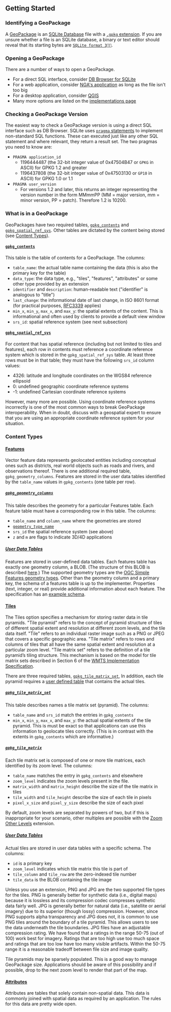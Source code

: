 ## Getting Started

### Identifying a GeoPackage
A [GeoPackage](geopackage.org) is an [SQLite Database](http://sqlite.org/index.html) file with a [`.gpkg` extension](http://www.geopackage.org/spec120/#r3). If you are unsure whether a file is an SQLite database, a binary or text editor should reveal that its starting bytes are [`SQLite format 3  `](http://www.geopackage.org/spec120/#r1).

### Opening a GeoPackage
There are a number of ways to open a GeoPackage. 
* For a direct SQL interface, consider [DB Browser for SQLite](http://sqlitebrowser.org/)
* For a web application, consider [NGA's application](http://ngageoint.github.io/geopackage-js/) as long as the file isn't too big
* For a desktop application, consider [QGIS](https://qgis.org/en/site/)
* Many more options are listed on the [implementations page](http://www.geopackage.org/implementations.html)

### Checking a GeoPackage Version
The easiest way to check a GeoPackage version is using a direct SQL interface such as DB Browser. SQLite uses [`pragma` statements](https://www.sqlite.org/pragma.html) to implement non-standard SQL functions. These can executed just like any other SQL statement and where relevant, they return a result set. The two pragmas you need to know are:
* `PRAGMA application_id`
   * 1196444487 (the 32-bit integer value of 0x47504B47 or `GPKG` in ASCII) for GPKG 1.2 and greater 
   * 1196437808 (the 32-bit integer value of 0x47503130 or `GP10` in ASCII) for GPKG 1.0 or 1.1
* `PRAGMA user_version`
   * For versions 1.2 and later, this returns an integer representing the version number in the form MMmmPP (MM = major version, mm = minor version, PP = patch). Therefore 1.2 is 10200.
   
### What is in a GeoPackage
GeoPackages have two required tables, [`gpkg_contents`](#gpkg_contents) and [`gpkg_spatial_ref_sys`](#gpkg_spatial_ref_sys). Other tables are dictated by the content being stored (see [Content Types](#content-types)).

#### [`gpkg_contents`](http://www.geopackage.org/spec120/#_contents)
This table is the table of contents for a GeoPackage. The columns:
* `table_name`: the actual table name containing the data (this is also the primary key for the table)
* `data_type`: the data type, e.g., "tiles", "features", "attributes" or some other type provided by an extension
* `identifier` and `description`: human-readable text ("identifier" is analogous to "title")
* `last_change`: the informational date of last change, in ISO 8601 format (for practical purposes, [RFC3339](https://www.ietf.org/rfc/rfc3339.txt) applies)
* `min_x`, `min_y`, `max_x`, and `max_y`: the spatial extents of the content. This is informational and often used by clients to provide a default view window
* `srs_id`: spatial reference system (see next subsection)

#### [`gpkg_spatial_ref_sys`](http://www.geopackage.org/spec120/#spatial_ref_sys)
For content that has spatial reference (including but not limited to tiles and features), each row in contents must reference a coordinate reference system which is stored in the `gpkg_spatial_ref_sys` table. At least three rows must be in that table; they must have the following `srs_id` column values:
* 4326: latitude and longitude coordinates on the WGS84 reference ellipsoid
* 0: undefined geographic coordinate reference systems
* -1: undefined Cartesian coordinate reference systems

However, many more are possible. Using coordinate reference systems incorrectly is one of the most common ways to break GeoPackage interoperability. When in doubt, discuss with a geospatial expert to ensure that you are using an appropriate coordinate reference system for your situation.

### Content Types

#### [Features](http://www.geopackage.org/spec120/#features)
Vector feature data represents geolocated entities including conceptual ones such as districts, real world objects such as roads and rivers, and observations thereof. There is one additional required table, `gpkg_geometry_columns`. Features are stored in the user data tables identified by the `table_name` values in `gpkg_contents` (one table per row). 

##### [`gpkg_geometry_columns`](http://www.geopackage.org/spec120/#_geometry_columns)
This table describes the geometry for a particular Features table. Each feature table must have a corresponding row in this table. The columns:
* `table_name` and `column_name` where the geometries are stored
* [`geometry_type_name`](http://www.geopackage.org/spec120/#geometry_types_core) 
* `srs_id` the spatial reference system (see above)
* `z` and `m` are flags to indicate 3D/4D applications

##### [User Data Tables](http://www.geopackage.org/spec120/#feature_user_tables)
Features are stored in user-defined data tables. Each features table has exactly one geometry column, a BLOB. (The structure of this BLOB is described [here](http://www.geopackage.org/spec120/#gpb_format).) The supported geometry types are the [OGC Simple Features geometry types](http://www.geopackage.org/spec120/#geometry_types_core). Other than the geometry column and a primary key, the schema of a features table is up to the implementer. Properties (text, integer, or real) provide additional information about each feature. The specification has an [example schema](http://www.geopackage.org/spec120/#example_feature_table_cols).

#### [Tiles](http://www.geopackage.org/spec120/#tiles)
The Tiles option specifies a mechanism for storing raster data in tile pyramids. "Tile pyramid" refers to the concept of pyramid structure of tiles of different spatial extent and resolution at different zoom levels, and the tile data itself. "Tile" refers to an individual raster image such as a PNG or JPEG that covers a specific geographic area. "Tile matrix" refers to rows and columns of tiles that all have the same spatial extent and resolution at a particular zoom level. "Tile matrix set" refers to the definition of a tile pyramid’s tiling structure. This mechanism is based on the model for tile matrix sets described in Section 6 of the [WMTS Implementation Specification](http://www.opengeospatial.org/standards/wmts).

There are three required tables, [`gpkg_tile_matrix_set`](#gpkg_tile_matrix_set), In addition, each tile pyramid requires a [user defined table](http://www.geopackage.org/spec120/#tiles_user_tables) that contains the actual tiles.

##### [`gpkg_tile_matrix_set`](http://www.geopackage.org/spec120/#_tile_matrix_set)
This table describes names a tile matrix set (pyramid). The columns:
* `table_name` and `srs_id` match the entries in `gpkg_contents`
* `min_x`, `min_y`, `max_x`, and `max_y`: the actual spatial extents of the tile pyramid. This is must be exact so that applications can use this information to geolocate tiles correctly. (This is in contrast with the extents in `gpkg_contents` which are informative.)

##### [`gpkg_tile_matrix`](http://www.geopackage.org/spec120/#tile_matrix)
Each tile matrix set is composed of one or more tile matrices, each identified by its zoom level. The columns:
* `table_name` matches the entry in `gpkg_contents` and elsewhere
* `zoom_level` indicates the zoom levels present in the file.
* `matrix_width` and `matrix_height` describe the size of the tile matrix in tiles
* `tile_width` and `tile_height` describe the size of each tile in pixels
* `pixel_x_size` and `pixel_y_size` describe the size of each pixel 

By default, zoom levels are separated by powers of two, but if this is inappropriate for your scenario, other multiples are possible with the [Zoom Other Levels](http://www.geopackage.org/spec120/#extension_zoom_other_intervals) extension.

##### [User Data Tables](http://www.geopackage.org/spec120/#tiles_user_tables)
Actual tiles are stored in user data tables with a specific schema. The columns:
* `id` is a primary key
* `zoom_level` indicates which tile matrix this tile is part of
* `tile_column` and `tile_row` are the zero-indexed tile number
* `tile_data` is the BLOB containing the tile image

Unless you use an extension, PNG and JPG are the two supported file types for the tiles. PNG is generally better for synthetic data (i.e., digital maps) because it is lossless and its compression codec compresses synthetic data fairly well. JPG is generally better for natural data (i.e., satellite or aerial imagery) due to its superior (though lossy) compression. However, since PNG supports alpha transparency and JPG does not, it is common to use PNG tiles around the boundary of a tile pyramid. This allows users to see the data underneath the tile boundaries. JPG files have an adjustable compression rating. We have found that a ratings in the range 50-75 (out of 100) work best for imagery. Ratings that are too high use too much space and ratings that are too low have too many visible artifacts. Within the 50-75 range it is a reasonable tradeoff between file size and image quality.

Tile pyramids may be sparsely populated. This is a good way to manage GeoPackage size. Applications should be aware of this possibility and if possible, drop to the next zoom level to render that part of the map. 

#### [Attributes](http://www.geopackage.org/spec120/#attributes)
Attributes are tables that solely contain non-spatial data. This data is commonly joined with spatial data as required by an application. The rules for this data are pretty wide open. 
